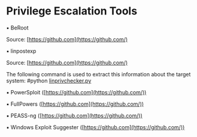 # Privilege Escalation Tools

▪ BeRoot 

Source: [https://github.com](https://github.com/) 

▪ linpostexp 

Source: [https://github.com](https://github.com/)

The following command is used to extract this information about the target system:
#python [linprivchecker.py](http://linprivchecker.py/) 

▪ PowerSploit ([https://github.com](https://github.com/)) 

▪ FullPowers ([https://github.com](https://github.com/)) 

▪ PEASS-ng ([https://github.com](https://github.com/)) 

▪ Windows Exploit Suggester ([https://github.com](https://github.com/))